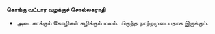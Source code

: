 **கொங்கு வட்டார வழக்குச் சொல்லகராதி**
- அடைகாக்கும் கோழிகள் கழிக்கும் மலம். மிகுந்த நாற்றமுடையதாக இருக்கும்.

